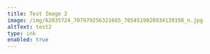 ```yaml
---
title: Test Image 2
image: /img/62035724_707979256321665_7854519020934139198_n.jpg
altText: test2
type: ink
enabled: true
---
```


